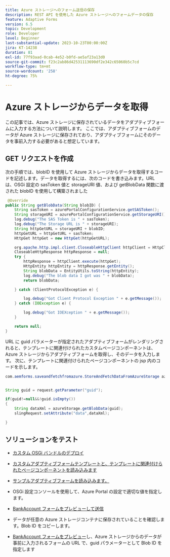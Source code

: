 ```yaml
---
title: Azure ストレージへのフォーム送信の保存
description: REST API を使用した Azure ストレージへのフォームデータの保存
feature: Adaptive Forms
version: 6.5
topic: Development
role: Developer
level: Beginner
last-substantial-update: 2023-10-23T00:00:00Z
jira: KT-14238
duration: 81
exl-id: 77f93aad-0cab-4e52-b0fd-ae5af23a13d0
source-git-commit: f23c2ab86d42531113690df2e342c65060b5c7cd
workflow-type: tm+mt
source-wordcount: '258'
ht-degree: 75%

---
```


# Azure ストレージからデータを取得

この記事では、Azure ストレージに保存されているデータをアダプティブフォームに入力する方法について説明します。
ここでは、アダプティブフォームのデータが Azure ストレージに保存されており、アダプティブフォームにそのデータを事前入力する必要があると想定しています。

## GET リクエストを作成

次の手順では、blobID を使用して Azure ストレージからデータを取得するコードを記述します。データを取得するには、次のコードを書き込みます。URL は、OSGi 設定の sasToken 値と storageURI 値、および getBlobData 関数に渡された blobID を使用して構築されました

```java
 @Override
public String getBlobData(String blobID) {
    String sasToken = azurePortalConfigurationService.getSASToken();
    String storageURI = azurePortalConfigurationService.getStorageURI();
    log.debug("The SAS Token is " + sasToken);
    log.debug("The Storage URL is " + storageURI);
    String httpGetURL = storageURI + blobID;
    httpGetURL = httpGetURL + sasToken;
    HttpGet httpGet = new HttpGet(httpGetURL);

    org.apache.http.impl.client.CloseableHttpClient httpClient = HttpClientBuilder.create().build();
    CloseableHttpResponse httpResponse = null;
    try {
        httpResponse = httpClient.execute(httpGet);
        HttpEntity httpEntity = httpResponse.getEntity();
        String blobData = EntityUtils.toString(httpEntity);
        log.debug("The blob data I got was " + blobData);
        return blobData;

    } catch (ClientProtocolException e) {

        log.debug("Got Client Protocol Exception " + e.getMessage());
    } catch (IOException e) {

        log.debug("Got IOEXception " + e.getMessage());
    }

    return null;
}
```

URL に guid パラメーターが指定されたアダプティブフォームがレンダリングされると、テンプレートに関連付けられたカスタムページコンポーネントは、Azure ストレージからアダプティブフォームを取得し、そのデータを入力します。
次に、テンプレートに関連付けられたページコンポーネントの jsp 内のコードを示します。

```java
com.aemforms.saveandfetchfromazure.StoreAndFetchDataFromAzureStorage azureStorage = sling.getService(com.aemforms.saveandfetchfromazure.StoreAndFetchDataFromAzureStorage.class);


String guid = request.getParameter("guid");

if(guid!=null&&!guid.isEmpty())
{
    String dataXml = azureStorage.getBlobData(guid);
    slingRequest.setAttribute("data",dataXml);

}
```

## ソリューションをテスト

* [カスタム OSGi バンドルのデプロイ](./assets/SaveAndFetchFromAzure.core-1.0.0-SNAPSHOT.jar)

* [カスタムアダプティブフォームテンプレートと、テンプレートに関連付けられたページコンポーネントを読み込みます](./assets/store-and-fetch-from-azure.zip)

* [サンプルアダプティブフォームを読み込みます。](./assets/bank-account-sample-form.zip)

* OSGi 設定コンソールを使用して、Azure Portal の設定で適切な値を指定します。

* [BankAccount フォームをプレビューして送信](http://localhost:4502/content/dam/formsanddocuments/azureportalstorage/bankaccount/jcr:content?wcmmode=disabled)

* データが任意の Azure ストレージコンテナに保存されていることを確認します。Blob ID をコピーします。

* [BankAccount フォームをプレビュー](http://localhost:4502/content/dam/formsanddocuments/azureportalstorage/bankaccount/jcr:content?wcmmode=disabled&amp;guid=dba8ac0b-8be6-41f2-9929-54f627a649f6)し、Azure ストレージからのデータが事前に入力されるフォームの URL で、guid パラメーターとして Blob ID を指定します
